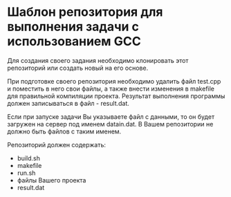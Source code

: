 # Шаблон репозитория для выполнения задачи с использованием GCC

Для создания своего задания необходимо клонировать этот репозиторий или создать новый на его основе.

При подготовке своего репозитория необходимо удалить файл test.cpp и поместить в него свои файлы, а также внести изменения в makefile для правильной компиляции проекта.
Результат выполнения программы должен записываться в файл - result.dat.

Если при запуске задачи Вы указываете файл с данными, то он будет загружен на сервер под именем datain.dat. В Вашем репозитории не должно быть файлов с таким именем.

Репозиторий должен содержать:
* build.sh
* makefile
* run.sh
* файлы Вашего проекта
* result.dat
